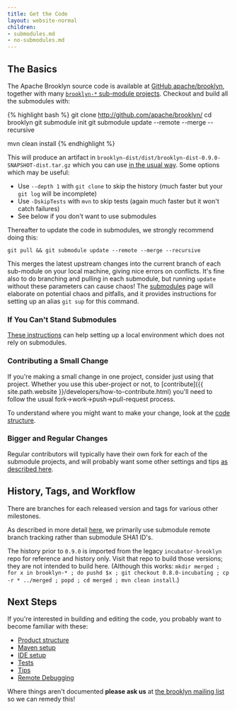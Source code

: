 ```yaml
---
title: Get the Code
layout: website-normal
children:
- submodules.md
- no-submodules.md
---
```


## The Basics

The Apache Brooklyn source code is available at [GitHub apache/brooklyn](http://github.com/apache/brooklyn),
together with many [`brooklyn-*` sub-module projects](https://github.com/apache?query=brooklyn).
Checkout and build all the submodules with:

{% highlight bash %}
git clone http://github.com/apache/brooklyn/
cd brooklyn
git submodule init
git submodule update --remote --merge --recursive

mvn clean install
{% endhighlight %}

This will produce an artifact in `brooklyn-dist/dist/brooklyn-dist-0.9.0-SNAPSHOT-dist.tar.gz` <!-- BROOKLYN_VERSION -->
which you can use [in the usual way](../../start/running.html).
Some options which may be useful:

* Use `--depth 1` with `git clone` to skip the history (much faster but your `git log` will be incomplete)
* Use `-DskipTests` with `mvn` to skip tests (again much faster but it won't catch failures)
* See below if you don't want to use submodules

Thereafter to update the code in submodules, we strongly recommend doing this:

    git pull && git submodule update --remote --merge --recursive

This merges the latest upstream changes into the current branch of each sub-module on your local machine,
giving nice errors on conflicts.
It's fine also to do branching and pulling in each submodule,
but running `update` without these parameters can cause chaos!
The [submodules](submodules.html) page will elaborate on potential chaos and pitfalls,
and it provides instructions for setting up an alias `git sup` for this command.


### If You Can't Stand Submodules

[These instructions](no-submodules.html) can help setting up a local environment
which does not rely on submodules.


### Contributing a Small Change

If you're making a small change in one project, consider just using that project.
Whether you use this uber-project or not, to [contribute]({{ site.path.website }}/developers/how-to-contribute.html) 
you'll need to follow the usual fork->work->push->pull-request process.

To understand where you might want to make your change,
look at the [code structure](structure.html).


### Bigger and Regular Changes

Regular contributors will typically have their own fork for each of the submodule projects,
and will probably want some other settings and tips [as described here](submodules.html).


## History, Tags, and Workflow

There are branches for each released version and tags for various other milestones.

As described in more detail [here](submodules.html), we primarily use submodule remote branch tracking
rather than submodule SHA1 ID's.

The history prior to `0.9.0` is imported from the legacy `incubator-brooklyn` repo for reference and history only.
Visit that repo to build those versions; they are not intended to build here.
(Although this works:
`mkdir merged ; for x in brooklyn-* ; do pushd $x ; git checkout 0.8.0-incubating ; cp -r * ../merged ; popd ; cd merged ; mvn clean install`.)

 
## Next Steps

If you're interested in building and editing the code, you probably want to become familiar with these:

* [Product structure](structure.html)
* [Maven setup](../env/maven-build.html)
* [IDE setup](../env/ide/)
* [Tests](tests.html)
* [Tips](../tips/)
* [Remote Debugging](../tips/debugging-remote-brooklyn.html)

Where things aren't documented **please ask us** at 
[the brooklyn mailing list](https://mail-archives.apache.org/mod_mbox/brooklyn-dev/)
so we can remedy this!

